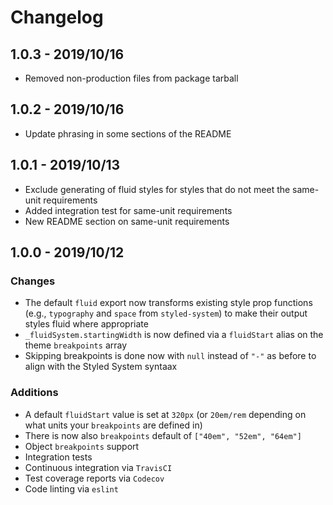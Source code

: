 # Changelog

## 1.0.3 - 2019/10/16
- Removed non-production files from package tarball

## 1.0.2 - 2019/10/16
- Update phrasing in some sections of the README

## 1.0.1 - 2019/10/13

- Exclude generating of fluid styles for styles that do not meet the same-unit requirements
- Added integration test for same-unit requirements
- New README section on same-unit requirements

## 1.0.0 - 2019/10/12

### Changes

- The default `fluid` export now transforms existing style prop functions (e.g., `typography` and `space` from `styled-system`) to make their output styles fluid where appropriate
- `_fluidSystem.startingWidth` is now defined via a `fluidStart` alias on the theme `breakpoints` array
- Skipping breakpoints is done now with `null` instead of `"-"` as before to align with the Styled System syntaax

### Additions

- A default `fluidStart` value is set at `320px` (or `20em/rem` depending on what units your `breakpoints` are defined in)
- There is now also `breakpoints` default of `["40em", "52em", "64em"]`
- Object `breakpoints` support
- Integration tests
- Continuous integration via `TravisCI`
- Test coverage reports via `Codecov`
- Code linting via `eslint`
